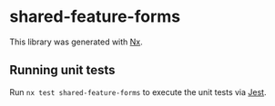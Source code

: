 # shared-feature-forms

This library was generated with [Nx](https://nx.dev).

## Running unit tests

Run `nx test shared-feature-forms` to execute the unit tests via [Jest](https://jestjs.io).
